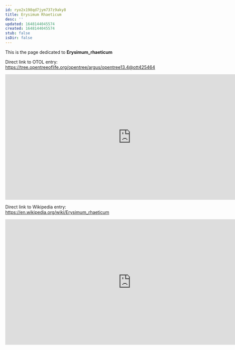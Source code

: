 ```yaml
---
id: ryo2x198qd7jym737z9aky8
title: Erysimum Rhaeticum
desc: ''
updated: 1648144045574
created: 1648144045574
stub: false
isDir: false
---
```

This is the page dedicated to **Erysimum_rhaeticum**


Direct link to OTOL entry: https://tree.opentreeoflife.org/opentree/argus/opentree13.4@ott425464



<html>
    <body>
    <iframe src="https://tree.opentreeoflife.org/opentree/argus/opentree13.4@ott425464"
    width="800" height="400" frameborder="0" allowfullscreen> </iframe>
    </body>
</html>
    


Direct link to Wikipedia entry: https://en.wikipedia.org/wiki/Erysimum_rhaeticum



<html>
    <body>
    <iframe src="https://en.wikipedia.org/wiki/Erysimum_rhaeticum"
    width="800" height="400" frameborder="0" allowfullscreen> </iframe>
    </body>
</html>
    
